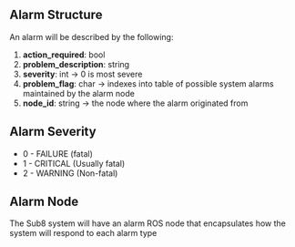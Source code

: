 ## Alarm Structure

An alarm will be described by the following: 

1. **action_required**: bool
1. **problem_description**: string
1. **severity**: int -> 0 is most severe 
1. **problem_flag**: char -> indexes into table of possible system alarms maintained by the alarm node
1. **node_id**: string -> the node where the alarm originated from 

## Alarm Severity 

* 0 - FAILURE (fatal)
* 1 - CRITICAL (Usually fatal) 
* 2 - WARNING (Non-fatal) 

## Alarm Node

The Sub8 system will have an alarm ROS node that encapsulates how the system will respond to each 
alarm type 


